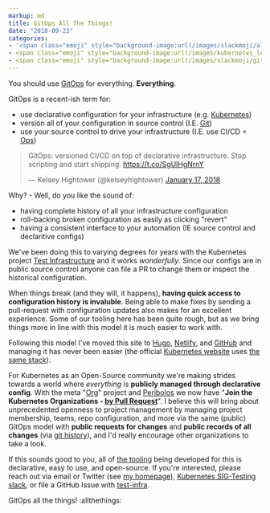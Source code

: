 ```yaml
---
markup: md
title: GitOps All The Things!
date: "2018-09-23"
categories:
- '<span class="emoji" style="background-image:url(/images/slackmoji/allthethings.jpg)" title=":allthethings:">:allthethings:</span>'
- <span class="emoji" style="background-image:url(/images/kubernetes_logo.svg)" title=":kubernetes:"/>:kubernetes:</span>
- <span class="emoji" style="background-image:url(/images/slackmoji/git.png)" title=":git:"/>:git:</span>
---
```

You should use [GitOps] for everything. **Everything**.

GitOps is a recent-ish term for:

- use declarative configuration for your infrastructure (e.g. [Kubernetes])
- version all of your configuration in source control (I.E. [Git])
- use your source control to drive your infrastructure (I.E. use CI/CD = [Ops])

<blockquote class="twitter-tweet" data-lang="en"><p lang="en" dir="ltr">GitOps: versioned CI/CD on top of declarative infrastructure. Stop scripting and start shipping. <a href="https://t.co/SgUlHgNrnY">https://t.co/SgUlHgNrnY</a></p>&mdash; Kelsey Hightower (@kelseyhightower) <a href="https://twitter.com/kelseyhightower/status/953638870888849408?ref_src=twsrc%5Etfw">January 17, 2018</a></blockquote>


Why? - Well, do you like the sound of:

- having complete history of all your infrastructure configuration
- roll-backing broken configuration as easily as clicking "revert"
- having a consistent interface to your automation (IE source control and declaritive configs)

We've been doing this to varying degrees for years with the Kubernetes project [Test Infrastructure] and it works _wonderfully_. Since our configs are in public source control anyone can file a PR to change them or inspect the historical configuration.

When things break (and they will, it happens), **having quick access to configuration history is invaluble**.
Being able to make fixes by sending a pull-request with configuration updates also makes for an excellent experience. Some of our tooling here has been quite rough, but as we bring things more in line with this model it is much easier to work with.

Following this model I've moved this site to [Hugo], [Netlify], and [GitHub] and managing it has never been easier (the official [Kubernetes website] uses [the same stack]).

For Kubernetes as an Open-Source community we're making strides towards a world where _everything_ is **publicly managed through declarative config**. With the meta "[Org]" project and [Peribolos] we now have "**Join the Kubernetes Organizations - [by Pull Request]**". I believe this will bring about unprecedented openness to project management by managing project membership, teams, repo configuration, and more via the same (public) GitOps model with **public requests for changes** and **public records of all changes** (via [git history]), and I'd really encourage other organizations to take a look. 

If this sounds good to you, all of [the tooling] being developed for this is declarative, easy to use, and open-source. If you're interested, please reach out via email or Twitter (see [my homepage]), [Kubernetes SIG-Testing slack], or file a GitHub Issue with [test-infra].


GitOps all the things! <span class="emoji" style="background-image:url(/images/slackmoji/allthethings.jpg)" title=":allthethings:">:allthethings:</span>


[GitOps]: https://www.weave.works/technologies/gitops/
[Kubernetes]: https://kubernetes.io/
[Git]: https://git-scm.com/
[Ops]: https://en.wikipedia.org/wiki/DevOps
[Test Infrastructure]: https://github.com/kubernetes/test-infra
[test-infra]: https://github.com/kubernetes/test-infra
[Hugo]: https://gohugo.io/
[Netlify]: https://www.netlify.com/
[GitHub]: https://github.com/BenTheElder/site
[Kubernetes Website]: https://kubernetes.io/
[the same stack]: https://github.com/kubernetes/website
[Org]: https://github.com/kubernetes/org
[Peribolos]: https://github.com/kubernetes/test-infra/tree/master/prow/cmd/peribolos
[by Pull Request]: https://github.com/kubernetes/community/blob/master/community-membership.md#member
[git history]: https://github.com/kubernetes/org/commits/master
[the tooling]: https://github.com/kubernetes/test-infra
[my homepage]: /
[Kubernetes SIG-Testing slack]: https://kubernetes.slack.com/messages/C09QZ4DQB/
